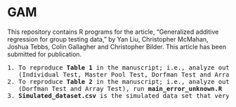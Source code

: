 # GAM

This repository contains R programs for the article, “Generalized additive regression for group testing data,” by Yan Liu, Christopher McMahan, Joshua Tebbs, Colin Gallagher and Christopher Bilder. This article has been submitted for publication.

<pre>
1. To reproduce <b>Table 1</b> in the manuscript; i.e., analyze outcome from four testing procedures
   (Individual Test, Master Pool Test, Dorfman Test and Array Test), run <b>main_error_known.R</b>
2. To reproduce <b>Table 2</b> in the manuscript; i.e., analyze outcome from two testing procedures 
   (Dorfman Test and Array Test), run <b>main_error_unknown.R</b>
3. <b>Simulated_dataset.csv</b> is the simulated data set that very closely resembles the Iowa data set analyzed in Section 4 of the manuscript.
<pre>
